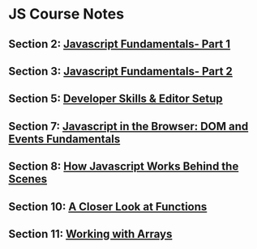 # JS Course Notes

## Section 2: [Javascript Fundamentals- Part 1](02-js-fundamentals-1.md)
## Section 3: [Javascript Fundamentals- Part 2](03-js-fundamentals-2.md)
## Section 5: [Developer Skills & Editor Setup](05-developer-skills.md)
## Section 7: [Javascript in the Browser: DOM and Events Fundamentals](07-js-in-browser.md)
## Section 8: [How Javascript Works Behind the Scenes](08-js-behind-scenes.md)
## Section 10: [A Closer Look at Functions](10-functions.md )
## Section 11: [Working with Arrays](11-arrays.md)


